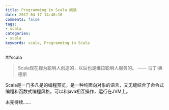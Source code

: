 ```yaml
---
title: Programming in Scala 阅读
date: 2017-04-17 14:40:10
comments: false
tags: 
- scala
categories: 
- scala
keywords: scala, Programming in Scala
---
```

##scala

> Scala现在视为聪明人创造的，以后也是维拉聪明人服务的。 —— 马丁·奥德斯

Scala是一门多凡是的编程预览，是一种纯面向对象的语言，又无缝结合了命令式编程和函数式编程风格。可以和java相互操作，运行在JVM上。

未完待续……